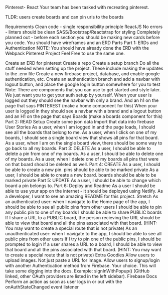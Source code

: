 Pinterest- React
Your team has been tasked with recreating pinterest.

TLDR: users create boards and can pin urls to the boards

Requirements
Clean code - single responsibility principle
ReactJS
No errors - linters should be clean
SASS/Bootstrap/Reactstrap for styling
Completely planned out - before each section you should be making new cards before you code. You should have wireframes and an ERD
Parts
Part 1: ERDs and Authentication
NOTE: You should have already done the ERD with the Webpack Pinterest Project Feel Free to use the same one.

Create an ERD for pinterest
Create a repo
Create a setup branch
Do all the stuff needed when setting up the project. These include making the updates to the .env file
Create a new firebase project, database, and enable google authentication, etc.
Create an authentication branch and add a navbar with logout button, and place the google login button somewhere for you to test
Note: There are components that you can use to get started and style later. We just want you to get your auth setup by yourself.
When your user is logged out they should see the navbar with only a brand. And an h1 on the page that says PINTEREST (make a home component for this)
When your user is logged in they should see a navbar with a brand and a logout button and an H1 on the page that says Boards (make a boards component for this)
Part 2: READ
Setup
Create some json data
Import that data into firebase
User Stories
As a user, when I am logged in and the page loads, I should see all the boards that belong to me.
As a user, when I click on one of my boards, I should see a single board view that shows all pins for that board.
As a user, when I am on the single board view, there should be some way to go back to all my boards.
Part 3: DELETE
As a user, I should be able to delete a pin from one of my boards.
As a user, I should be able to delete one of my boards.
As a user, when I delete one of my boards all pins that were on that board should be deleted as well.
Part 4: CREATE
As a user, I should be able to create a new pin.
pins should be able to be marked private
As a user, I should be able to create a new board.
boards should be able to be marked private
Part 5: UPDATE
As a user, I should be able to change which board a pin belongs to.
Part 6: Deploy and Readme
As a user I should be able to use your app on the internet - it should be deployed using Netlify.
As a developer, I want to see an amazing README for this project.
Stretch
As an authenticated user:
when I navigate to the Home page of the app, I should be able to see all public pins from other users
I should be able to pin any public pin to one of my boards
I should be able to share PUBLIC boards
If I share a URL to a PUBLIC board, the person recieving the URL should be able to view that board and all the pins associated with that board. (HINT: You may want to create a special route that is not private)
As an unauthenticated user:
when I navigate to the app, I should be able to see all public pins from other users
If I try to pin one of the public pins, I should be prompted to login
If a user shares a URL to a board, I should be able to view that board and all the pins associated with that board. (HINT: You may want to create a special route that is not private)
Extra Goodies
Allow users to upload images. Not just paste a URL for image.
Allow users to signup/login with another Authentication method from Firebase. Your choice. This will take some digging into the docs. Example: signInWithPopup() (GitHub linked, other OAuth providers are listed in the left sidebar).
Firebase Docs
Perform an action as soon as user logs in or out with the onAuthStateChanged event listener

